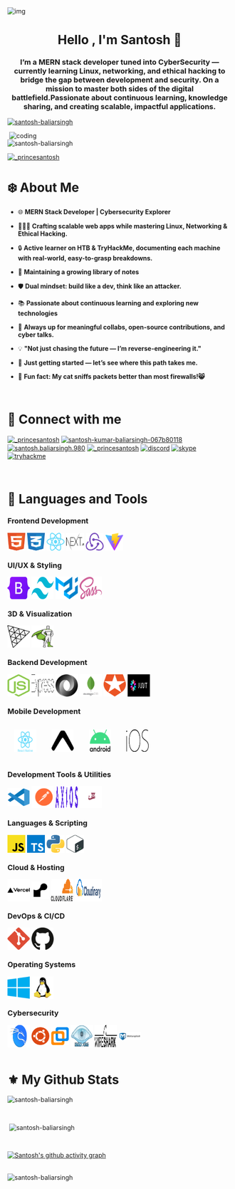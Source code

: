
<!-- markdownlint-disable MD033 -->
<!-- markdownlint-disable MD041 -->

<img alt="img" src="https://github.com/user-attachments/assets/f6df314f-6e02-4f75-9ece-459badc3f505" >

<h1 align="center">Hello , I'm Santosh 👋</h1>
<h3 align="center">I’m a MERN stack developer tuned into CyberSecurity — currently learning Linux, networking, and ethical hacking to bridge the gap between development and security. On a mission to master both sides of the digital battlefield.Passionate about continuous learning, knowledge sharing, and creating scalable, impactful applications.</h3>

<p align="left"> <a href="https://github.com/ryo-ma/github-profile-trophy"><img src="https://github-profile-trophy.vercel.app/?username=santosh-baliarsingh" alt="santosh-baliarsingh" /></a> </p>

<img align="right" alt="coding" width="500" src="https://lyshtechnology.com/admin/assets/img/animation_images/developer.gif"/>

<p align="left"> <img src="https://komarev.com/ghpvc/?username=santosh-baliarsingh&label=Profile%20views&color=0e75b6&style=flat" alt="santosh-baliarsingh" /> </p>

<p align="left"> <a href="https://twitter.com/_princesantosh" target="blank"><img src="https://img.shields.io/twitter/follow/_princesantosh?logo=twitter&style=for-the-badge" alt="_princesantosh" /></a> </p>
<h1> ❄️ About Me</h1>

- 🌐 **MERN Stack Developer | Cybersecurity Explorer**
  
- 🧑🏻‍💻 **Crafting scalable web apps while mastering Linux, Networking & Ethical Hacking.**
  
- 🔒 **Active learner on HTB & TryHackMe, documenting each machine with real-world, easy-to-grasp breakdowns.**
  
- 📖 **Maintaining a growing library of notes**

- 🛡️ **Dual mindset: build like a dev, think like an attacker.**

- 📚 **Passionate about continuous learning and exploring new technologies**

- 🤝 **Always up for meaningful collabs, open-source contributions, and cyber talks.**
  
- 💡 **"Not just chasing the future — I’m reverse-engineering it."**
  
- 🐺 **Just getting started — let’s see where this path takes me.**

- 🎉 **Fun fact: My cat sniffs packets better than most firewalls!😸**

<br/>
<h1 align="left">🍁 Connect with me</h3>
<div>
<p align="left">
<a href="https://twitter.com/_princesantosh" target="blank"><img align="center" src="https://img.icons8.com/ios-filled/50/twitterx--v1.png" alt="_princesantosh" width="40" height="40" /></a>
<a href="https://linkedin.com/in/santosh-kumar-baliarsingh-067b80118" target="blank"><img align="center" src="https://raw.githubusercontent.com/rahuldkjain/github-profile-readme-generator/master/src/images/icons/Social/linked-in-alt.svg" alt="santosh-kumar-baliarsingh-067b80118" height="30" width="40" /></a>
<a href="https://fb.com/santosh.baliarsingh.980" target="blank"><img align="center" src="https://raw.githubusercontent.com/rahuldkjain/github-profile-readme-generator/master/src/images/icons/Social/facebook.svg" alt="santosh.baliarsingh.980" height="30" width="40" /></a>
<a href="https://instagram.com/_princesantosh" target="blank"><img align="center" src="https://raw.githubusercontent.com/rahuldkjain/github-profile-readme-generator/master/src/images/icons/Social/instagram.svg" alt="_princesantosh" height="30" width="40" /></a>
<a href="https://discordapp.com/users/729731548605317230" target="blank"><img alt="discord" align="center" src="https://img.icons8.com/3d-fluency/94/discord-logo.png" height="40" width="40"/></a>  
<a href="https://join.skype.com/invite/wkeAsW77iHaD" target="blank"><img alt="skype" align="center" src="https://img.icons8.com/fluency/48/skype.png" height="40" width="40"/></a>
<a href="https://tryhackme.com/p/AlphaWolfSec" target="blank" alt="AlphaWolfSec"><img alt="tryhackme" align="center" src="https://assets.streamlinehq.com/image/private/w_300,h_300,ar_1/f_auto/v1/icons/logos/tryhackme-vpbxyth62mbot3imfcpb08.png/tryhackme-anodupj9mqt3ekhc90qmo9.png?_a=DATAdtAAZAA0" height="40" width="40"/></a>

</p>
</div>
<br/>

<h1 align="left">🔱 Languages and Tools</h1>

### Frontend Development

<div align="left">
<img src="assets/html.svg" alt="HTML5" width="40" height="40" align="center"/>
<img src="assets/css.svg" alt="CSS3" width="40" height="40" align="center"/>
<img src="assets/React-icon.svg.png" alt="React" width="40" height="40" align="center"/>
<img src="assets/nextjs.svg" alt="Next.js" width="40" height="40" align="center"/>
<img src="assets/redux.svg" alt="Redux" width="40" height="40" align="center"/>
<img src="assets/vitejs.svg" alt="Vite" width="40" height="40" align="center"/>
</div>

### UI/UX & Styling

<div align="left">
<img src="assets/Bootstrap.svg.png" alt="Bootstrap" width="50" height="50" align="center"/>
<img src="assets/tailwind-css.svg" alt="Tailwind CSS" width="50" height="50" align="center"/>
<img src="assets/material-ui.svg" alt="Material-UI" width="50" height="50" align="center""/>
<img src="assets/sass.svg" alt="Sass" width="50" height="50" align="center"/>
</div>

### 3D & Visualization
<div align="left">
<img src="assets/threejs.svg" alt="Three.js" width="50" height="50" align="center"/>
<img src="assets/gsap.svg" alt="GSAP" width="50" height="50" align="center"/>
</div>

### Backend Development

<div align="left">
<img src="assets/nodejs-icon.svg" alt="Node.js" width="50" height="50" align="center"/>
<img src="assets/express.svg" alt="Express.js" width="50" height="50" align="center"/>
<img src="assets/json.svg" alt="Json" width="50" height="50" align="center"/>
<img src="assets/mongodb-icon.svg" alt="MongoDB" width="50" height="50" align="center"/>
<img src="assets/auth0.svg" alt="Auth0" width="50" height="50" align="center"/>
<img src="assets/jwtio.svg" alt="JWT" width="50" height="50" align="center"/>
</div>

### Mobile Development

<div align="left">
<img src="assets/react-native.svg" alt="React Native" width="50" height="50" style="margin: 10px; padding: 5px; display: inline-block;"/>
<img src="assets/expo.svg" alt="Expo" width="50" height="50" style="margin: 10px; padding: 5px; display: inline-block;"/>
<img src="assets/android.svg" alt="Android" width="50" height="50" style="margin: 10px; padding: 5px; display: inline-block;"/>
<img src="assets/apple-ios.svg" alt="Android" width="50" height="50" style="margin: 10px; padding: 5px; display: inline-block;"/>
</div>

### Development Tools & Utilities

<div align="left">
<img src="assets/visual-studio-code.svg" alt="VS Code" width="50" height="40" align="center"/>
<img src="assets/postman.svg" alt="Postman" width="50" height="50" align="center"/>
<img src="assets/axios.svg" alt="Axios" width="50" height="50" align="center"/>
<img src="assets/jest.svg" alt="Jest" width="50" height="50" align="center"/>
</div>

### Languages & Scripting

<div align="left">
<img src="assets/javascript.svg" alt="JavaScript" width="40" height="40" align="center"/>
<img src="assets/typescript.svg" alt="TypeScript" width="40" height="40" align="center"/>
<img src="assets/python.svg" alt="Python" width="40" height="40" align="center"/>
<img src="assets/bash.svg" alt="Bash" width="40" height="40" align="center"/>
</div>

### Cloud & Hosting

<div align="left">
<img src="assets/vercel.svg" alt="Vercel" width="50" height="50" align="center"/>
<img src="assets/rnd.svg" alt="Render" width="40" height="40" align="center"/>
<img src="assets/cloudflare.svg" alt="Cloudflare" width="50" height="50" align="center"/>
<img src="assets/cloudinary.svg" alt="Cloudinary" width="60" height="50" align="center"/>
</div>

### DevOps & CI/CD
<div align="left">
<img src="assets/git.svg" alt="Git" width="50" height="50" align="center"/>
<img src="assets/github.svg" alt="GitHub" width="50" height="50" align="center""/>
</div>

### Operating Systems

<div align="left">
<img src="assets/microsoft-windows.svg" alt="Windows" width="50" height="50" align="center"/>
<img src="assets/linux.svg" alt="Linux" width="50" height="50" align="center"/>
</div>

### Cybersecurity

<div align="left">
<img src="assets/kali.svg" alt="Kali Linux" width="50" height="50" align="center"/>
<img src="assets/ubuntu.svg" alt="Ubuntu" width="40" height="40" align="center"/>
<img src="assets/vmware.svg" alt="VMware" width="40" height="40" align="center"/>
<img src="assets/nmap.png" alt="Nmap" width="50" height="50" align="center"/>
<img src="assets/wireshark.svg" alt="Wireshark" width="50" height="50" align="center"/>
<img src="assets/Metasploit.svg.png" alt="Metasploit" width="50" height="20" align="center"/>
</div>

<br/>
<h1>⚜️ My Github Stats</h1>
<div>
<p><img src="https://github-readme-stats.vercel.app/api/top-langs?username=santosh-baliarsingh&show_icons=true&locale=en&layout=compact" alt="santosh-baliarsingh" /></p>
</div>
<br/>
<p>&nbsp;<img align="center" src="https://github-readme-stats.vercel.app/api?username=santosh-baliarsingh&show_icons=true&locale=en" alt="santosh-baliarsingh" /></p>
<br/>

[![Santosh's github activity graph](https://github-readme-activity-graph.vercel.app/graph?username=Santosh-Baliarsingh&theme=react-dark)](https://github.com/Santosh-Baliarsingh/github-readme-activity-graph)

<br/>
<img align="center" src="https://streak-stats.demolab.com?user=Santosh-Baliarsingh" alt="santosh-baliarsingh"/>
